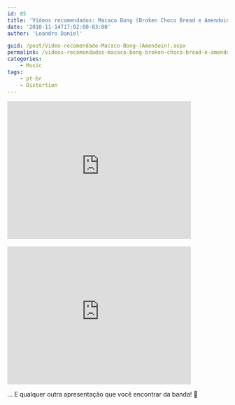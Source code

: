 ```yaml
---
id: 85
title: 'Vídeos recomendados: Macaco Bong (Broken Choco Bread e Amendoin)'
date: '2010-11-14T17:02:00-03:00'
author: 'Leandro Daniel'

guid: /post/Video-recomendado-Macaco-Bong-(Amendoin).aspx
permalink: /videos-recomendados-macaco-bong-broken-choco-bread-e-amendoin/
categories:
    - Music
tags:
    - pt-br
    - Distortion
---
```


<iframe width="420" height="315" src="https://www.youtube.com/embed/M0N3xRxfL7Q" frameborder="0" allowfullscreen></iframe>
<br /><br />
<iframe width="420" height="315" src="https://www.youtube.com/embed/Z5IrtIDqCNc" frameborder="0" allowfullscreen></iframe>

… E qualquer outra apresentação que você encontrar da banda! 🙂
